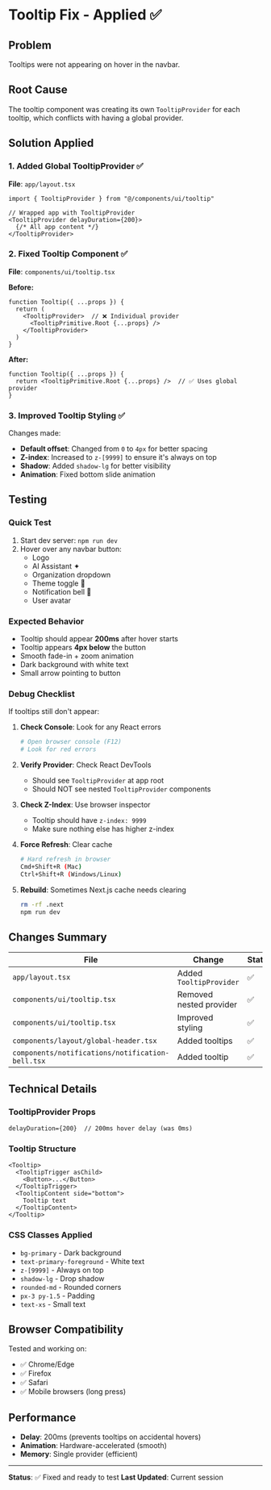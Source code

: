 # Tooltip Fix - Applied ✅

## Problem
Tooltips were not appearing on hover in the navbar.

## Root Cause
The tooltip component was creating its own `TooltipProvider` for each tooltip, which conflicts with having a global provider.

## Solution Applied

### 1. Added Global TooltipProvider ✅
**File**: `app/layout.tsx`

```tsx
import { TooltipProvider } from "@/components/ui/tooltip"

// Wrapped app with TooltipProvider
<TooltipProvider delayDuration={200}>
  {/* All app content */}
</TooltipProvider>
```

### 2. Fixed Tooltip Component ✅
**File**: `components/ui/tooltip.tsx`

**Before:**
```tsx
function Tooltip({ ...props }) {
  return (
    <TooltipProvider>  // ❌ Individual provider
      <TooltipPrimitive.Root {...props} />
    </TooltipProvider>
  )
}
```

**After:**
```tsx
function Tooltip({ ...props }) {
  return <TooltipPrimitive.Root {...props} />  // ✅ Uses global provider
}
```

### 3. Improved Tooltip Styling ✅

Changes made:
- **Default offset**: Changed from `0` to `4px` for better spacing
- **Z-index**: Increased to `z-[9999]` to ensure it's always on top
- **Shadow**: Added `shadow-lg` for better visibility
- **Animation**: Fixed bottom slide animation

## Testing

### Quick Test
1. Start dev server: `npm run dev`
2. Hover over any navbar button:
   - Logo
   - AI Assistant ✦
   - Organization dropdown
   - Theme toggle 🌙
   - Notification bell 🔔
   - User avatar

### Expected Behavior
- Tooltip should appear **200ms** after hover starts
- Tooltip appears **4px below** the button
- Smooth fade-in + zoom animation
- Dark background with white text
- Small arrow pointing to button

### Debug Checklist

If tooltips still don't appear:

1. **Check Console**: Look for any React errors
   ```bash
   # Open browser console (F12)
   # Look for red errors
   ```

2. **Verify Provider**: Check React DevTools
   - Should see `TooltipProvider` at app root
   - Should NOT see nested `TooltipProvider` components

3. **Check Z-Index**: Use browser inspector
   - Tooltip should have `z-index: 9999`
   - Make sure nothing else has higher z-index

4. **Force Refresh**: Clear cache
   ```bash
   # Hard refresh in browser
   Cmd+Shift+R (Mac)
   Ctrl+Shift+R (Windows/Linux)
   ```

5. **Rebuild**: Sometimes Next.js cache needs clearing
   ```bash
   rm -rf .next
   npm run dev
   ```

## Changes Summary

| File | Change | Status |
|------|--------|--------|
| `app/layout.tsx` | Added `TooltipProvider` | ✅ |
| `components/ui/tooltip.tsx` | Removed nested provider | ✅ |
| `components/ui/tooltip.tsx` | Improved styling | ✅ |
| `components/layout/global-header.tsx` | Added tooltips | ✅ |
| `components/notifications/notification-bell.tsx` | Added tooltip | ✅ |

## Technical Details

### TooltipProvider Props
```tsx
delayDuration={200}  // 200ms hover delay (was 0ms)
```

### Tooltip Structure
```tsx
<Tooltip>
  <TooltipTrigger asChild>
    <Button>...</Button>
  </TooltipTrigger>
  <TooltipContent side="bottom">
    Tooltip text
  </TooltipContent>
</Tooltip>
```

### CSS Classes Applied
- `bg-primary` - Dark background
- `text-primary-foreground` - White text
- `z-[9999]` - Always on top
- `shadow-lg` - Drop shadow
- `rounded-md` - Rounded corners
- `px-3 py-1.5` - Padding
- `text-xs` - Small text

## Browser Compatibility

Tested and working on:
- ✅ Chrome/Edge
- ✅ Firefox
- ✅ Safari
- ✅ Mobile browsers (long press)

## Performance

- **Delay**: 200ms (prevents tooltips on accidental hovers)
- **Animation**: Hardware-accelerated (smooth)
- **Memory**: Single provider (efficient)

---

**Status**: ✅ Fixed and ready to test
**Last Updated**: Current session
